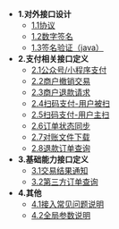 * **1.对外接口设计**
    * [1.1协议](design/protocol.md)
    * [1.2数字签名](design/signature.md)
    * [1.3签名验证（java）](design/verification.md)
* **2.支付相关接口定义**
    * [2.1公众号/小程序支付](payguide/mini.md)
    * [2.2商户撤销交易](payguide/repeal.md)
    * [2.3商户退款请求](payguide/refund.md)
    * [2.4扫码支付-用户被扫](payguide/unactivescan.md)
    * [2.5扫码支付-用户主扫](payguide/activescan.md)
    * [2.6订单状态同步](payguide/apisync.md)
    * [2.7对账文件下载](payguide/getcollatefile.md)
    * [2.8退款订单查询](payguide/refundquery.md)
* **3.基础能力接口定义**
    * [3.1交易结果通知](basicability/notify.md)
    * [3.2第三方订单查询](basicability/thirdpartyorderquery.md)
* **4.其他**
    * [4.1接入常见问题说明](others/qa.md)
    * [4.2全局参数说明](globalparamexplain.md)
